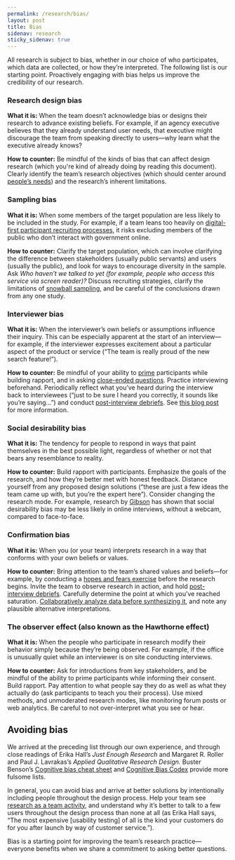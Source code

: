 ```yaml
---
permalink: /research/bias/
layout: post
title: Bias
sidenav: research
sticky_sidenav: true
---
```


All research is subject to bias, whether in our choice of who participates,  which data are collected, or how they’re interpreted. The following list is our starting point. Proactively engaging with bias helps us improve the credibility of our research.

### Research design bias

**What it is:** When the team doesn’t acknowledge bias or designs their research to advance existing beliefs. For example, if an agency executive believes that they already understand user needs, that executive might discourage the team from speaking directly to users—why learn what the executive already knows?


**How to counter:** Be mindful of the kinds of bias that can affect design research (which you're kind of already doing by reading this document). Clearly identify the team’s research objectives (which should center around [people’s needs](https://playbook.cio.gov/#play1)) and the research’s inherent limitations.


### Sampling bias

**What it is:** When some members of the target population are less likely to be included in the study. For example, if a team leans too heavily on [digital-first participant recruiting processes](https://18f.gsa.gov/2017/11/08/four-lessons-we-learned-while-building-our-own-design-research-recruiting-tool/), it risks excluding members of the public who don’t interact with government online.

**How to counter:** Clarify the target population, which can involve clarifying the difference between stakeholders (usually public servants) and users (usually the public), and look for ways to encourage diversity in the sample. Ask *Who haven’t we talked to yet (for example, people who access this service via screen reader)?* Discuss recruiting strategies, clarify the limitations of [snowball sampling](https://en.wikipedia.org/wiki/Snowball_sampling), and be careful of the conclusions drawn from any one study.  

### Interviewer bias

**What it is:** When the interviewer’s own beliefs or assumptions influence their inquiry. This can be especially apparent at the start of an interview—for example, if the interviewer expresses excitement about a particular aspect of the product or service (“The team is really proud of the new search feature!”).

**How to counter:** Be mindful of your ability to [prime](https://en.wikipedia.org/wiki/Priming_(psychology)) participants while building rapport, and in asking [close-ended questions](https://en.wikipedia.org/wiki/Closed-ended_question). Practice interviewing beforehand. Periodically reflect what you’ve heard during the interview back to interviewees (“just to be sure I heard you correctly, it sounds like you’re saying…”) and conduct [post-interview debriefs](https://methods.18f.gov/interview-debrief/). See [this blog post](https://www.juliemyoung.com/blog/2016/12/15/user-interviews-bias-and-how-to-reduce-it) for more information.

### Social desirability bias

**What it is:** The tendency for people to respond in ways that paint themselves in the best possible light, regardless of whether or not that bears any resemblance to reality. 

**How to counter:** Build rapport with participants. Emphasize the goals of the research, and how they’re better met with honest feedback. Distance yourself from any proposed design solutions (“these are just a few ideas the team came up with, but you’re the expert here”). Consider changing the research mode. For example, research by [Gibson](http://eprints.ncrm.ac.uk/1303/1/09-toolkit-email-interviews.pdf) has shown that social desirability bias may be less likely in online interviews, without a webcam, compared to face-to-face.


### Confirmation bias

**What it is:** When you (or your team) interprets research in a way that conforms with your own beliefs or values.

**How to counter:** Bring attention to the team’s shared values and beliefs—for example, by conducting a [hopes and fears exercise](https://www.iamnotmypixels.com/design-sprints-hopes-and-fears/) before the research begins. Invite the team to observe research in action, and hold [post-interview debriefs](https://methods.18f.gov/interview-debrief/). Carefully determine the point at which you’ve reached saturation. [Collaboratively analyze data before synthesizing it](https://18f.gsa.gov/2018/02/06/getting-partners-on-board-with-research-findings/), and note any plausible alternative interpretations.

### The observer effect (also known as the Hawthorne effect)

**What it is:** When the people who participate in research modify their behavior simply because they’re being observed. For example, if the office is unusually quiet while an interviewer is on site conducting interviews.

**How to counter:** Ask for introductions from key stakeholders, and be mindful of the ability to prime participants while informing their consent. Build rapport. Pay attention to what people say they do as well as what they actually do (ask participants to teach you their process). Use mixed methods, and unmoderated research modes, like monitoring forum posts or web analytics. Be careful to not over-interpret what you see or hear.

## Avoiding bias

We arrived at the preceding list through our own experience, and through close readings of Erika Hall’s *Just Enough Research* and Margaret R. Roller and Paul J. Lavrakas’s *Applied Qualitative Research Design.* Buster Benson’s [Cognitive bias cheat sheet](https://betterhumans.coach.me/cognitive-bias-cheat-sheet-55a472476b18) and [Cognitive Bias Codex](https://cdn-images-1.medium.com/max/2600/1*71TzKnr7bzXU_l_pU6DCNA.jpeg) provide more fulsome lists. 

In general, you can avoid bias and arrive at better solutions by intentionally including people throughout the design process. Help your team see [research as a team activity](/research/clarify-the-basics/), and understand why it’s better to talk to a few users throughout the design process than none at all (as Erika Hall says, “The most expensive [usability testing] of all is the kind your customers do for you after launch by way of customer service.”). 

Bias is a starting point for improving the team’s research practice—everyone benefits when we share a commitment to asking better questions.